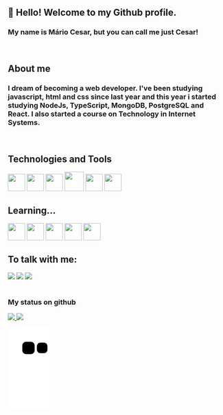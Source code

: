 ## 👋 Hello! Welcome to my Github profile.
### My name is Mário Cesar, but you can call me just Cesar!
<br>

## About me
### I dream of becoming a web developer. I've been studying javascript, html and css since last year and this year i started studying NodeJs, TypeScript, MongoDB, PostgreSQL and React. I also started a course on Technology in Internet Systems.
<br>

## Technologies and Tools
<img src="https://cdn.jsdelivr.net/gh/devicons/devicon/icons/javascript/javascript-plain.svg" width="40" height="40"/> <img src="https://cdn.jsdelivr.net/gh/devicons/devicon/icons/html5/html5-plain-wordmark.svg" width="40" height="40"/> <img src="https://cdn.jsdelivr.net/gh/devicons/devicon/icons/css3/css3-plain-wordmark.svg"  width="40" height="40"/> 
<img src="https://icones.pro/wp-content/uploads/2021/06/icone-github-violet.png" width="45" height="45"/> <img src="https://cdn.jsdelivr.net/gh/devicons/devicon/icons/git/git-original.svg" width="40" height="40"/> <img src="https://cdn.jsdelivr.net/gh/devicons/devicon/icons/canva/canva-original.svg" width="40" height="40"/> 
<br>

## Learning... 
<img src="https://cdn.jsdelivr.net/gh/devicons/devicon/icons/nodejs/nodejs-original.svg" width="40" height="40"/> <img src="https://cdn.jsdelivr.net/gh/devicons/devicon/icons/postgresql/postgresql-plain.svg" width="40" height="40"/> <img src="https://cdn.jsdelivr.net/gh/devicons/devicon/icons/typescript/typescript-plain.svg" width="40" height="40"/> <img src="https://cdn.jsdelivr.net/gh/devicons/devicon/icons/react/react-original.svg" width="40" height="40"/> <img src="https://cdn.jsdelivr.net/gh/devicons/devicon/icons/mongodb/mongodb-plain.svg" width="40" height="40"/>
<br>

## To talk with me:
<div>
<a href="https://instagram.com/mario.cesar.c.f" target="_blank"><img src="https://img.shields.io/badge/-Instagram-%23E4405F?style=for-the-badge&logo=instagram&logoColor=white" target="_blank"></a>
<a href = "mailto:yzarckwow@gmail.com"><img src="https://img.shields.io/badge/Gmail-D14836?style=for-the-badge&logo=gmail&logoColor=white" target="_blank"></a>
<a href="https://www.linkedin.com/in/mário-cesar-cunha-fialho-ba818a121" target="_blank"><img src="https://img.shields.io/badge/-LinkedIn-%230077B5?style=for-the-badge&logo=linkedin&logoColor=white" target="_blank"></a>   
</div>
<br>

### My status on github

<div>
<a href="https://github.com/MarioCesarCF">
<img height="180em" src="https://github-readme-stats.vercel.app/api/top-langs/?username=MarioCesarCF&layout=compact&langs_count=7&theme=dracula"/>
<img height="180em" src="https://github-readme-stats.vercel.app/api?username=MarioCesarCF&show_icons=true&theme=dracula&include_all_commits=true&count_private=true"/>
</div>

![Snake animation](https://github.com/MarioCesarCF/MarioCesarCF/blob/output/github-contribution-grid-snake.svg)

